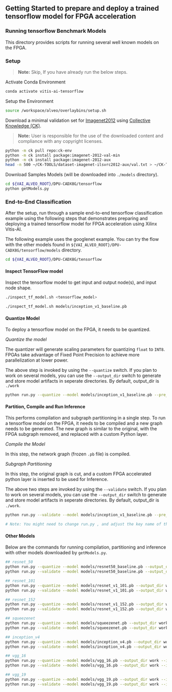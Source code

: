 ## Getting Started to prepare and deploy a trained tensorflow model for FPGA acceleration

### Running tensorflow Benchmark Models
This directory provides scripts for running several well known models on the FPGA.

### Setup
> **Note:** Skip, If you have already run the below steps.

  Activate Conda Environment
  ```sh
  conda activate vitis-ai-tensorflow
  ```

  Setup the Environment

  ```sh
  source /workspace/alveo/overlaybins/setup.sh
  ```

   Download a minimal validation set for [Imagenet2012](http://www.image-net.org/challenges/LSVRC/2012) using [Collective Knowledge (CK)](https://github.com/ctuning).
   > **Note:** User is responsible for the use of the downloaded content and compliance with any copyright licenses.

   ```sh
   python -m ck pull repo:ck-env
   python -m ck install package:imagenet-2012-val-min
   python -m ck install package:imagenet-2012-aux
   head -n 500 ~/CK-TOOLS/dataset-imagenet-ilsvrc2012-aux/val.txt > ~/CK-TOOLS/dataset-imagenet-ilsvrc2012-val-min/val.txt
   ```

   Download Samples Models (will be downloaded into `./models` directory).

   ```sh
   cd ${VAI_ALVEO_ROOT}/DPU-CADX8G/tensorflow
   python getModels.py
   ```

### End-to-End Classification

  After the setup, run through a sample end-to-end tensorflow classification example using the following steps that demonstrates preparing and deploying a trained tensorflow model for FPGA acceleration using Xilinx Vitis-AI.

  The following example uses the googlenet example. You can try the flow with the other models found in `${VAI_ALVEO_ROOT}/DPU-CADX8G/tensorflow/models` directory.

  ```sh
  cd ${VAI_ALVEO_ROOT}/DPU-CADX8G/tensorflow
  ```
#### Inspect TensorFlow model

   Inspect the tensorflow model to get input and output node(s), and input node shape. 
   ```sh
   ./inspect_tf_model.sh <tensorflow_model>
   ```
   
   ```sh
   ./inspect_tf_model.sh models/inception_v1_baseline.pb
   ```
   
#### Quantize Model

  To deploy a tensorflow model on the FPGA, it needs to be quantized.

  *Quantize the model* 
  
  The quantizer will generate scaling parameters for quantizing `float` to `INT8`. FPGAs take advantage of Fixed Point Precision to achieve more parallelization at lower power.

  The above step is invoked by using the `--quantize` switch. If you plan to work on several models, you can use the `--output_dir` switch to generate and store model artifacts in seperate directories. By default, output_dir is `./work`

  ```sh
  python run.py --quantize --model models/inception_v1_baseline.pb --pre_process inception_v1 --output_dir work --input_nodes data --output_nodes loss3_loss3 --input_shapes 1,224,224,3 --batch_size 16
  ```

#### Partition, Compile and Run Inference

  This performs compilation and subgraph partitioning in a single step. To run a tensorflow model on the FPGA, it needs to be compiled and a new graph needs to be generated. The new graph is similar to the original, with the FPGA subgraph removed, and replaced with a custom Python layer.

  *Compile the Model*
  
  In this step, the network graph (frozen `.pb` file) is compiled.

  *Subgraph Partitioning*
  
  In this step, the original graph is cut, and a custom FPGA accelerated python layer is inserted to be used for Inference.

  The above two steps are invoked by using the `--validate` switch. If you plan to work on several models, you can use the `--output_dir` switch to generate and store model artifacts in seperate directories. By default, output_dir is `./work`.

  ```sh
  python run.py --validate --model models/inception_v1_baseline.pb --pre_process inception_v1 --output_dir work --input_nodes data --output_nodes loss3_loss3 --c_input_nodes data --c_output_nodes pool5_7x7_s1 --input_shapes ?,224,224,3

  # Note: You might need to change run.py , and adjust the key name of the returned dictionary in the calib_input, preprocess_default and preprocess_inception functions. Adjust the key name to match the name of the input tensor to your graph.
  ```

 #### Other Models
 
 Below are the commands for running compilation, partitioning and inference with other models downloaded by `getModels.py`.

  ```sh
  ## resnet_50
  python run.py --quantize --model models/resnet50_baseline.pb --output_dir work --input_nodes data --output_nodes prob --input_shapes 1,224,224,3 --pre_process resnet50
  python run.py --validate --model models/resnet50_baseline.pb --output_dir work --input_nodes data --output_nodes prob --c_input_nodes data --c_output_nodes prob --input_shapes ?,224,224,3 --pre_process resnet50

  ## resnet_101
  python run.py --quantize --model models/resnet_v1_101.pb --output_dir work --input_nodes input --output_nodes resnet_v1_101/predictions/Softmax --input_shapes 1,224,224,3 --pre_process resnet_v1_101
  python run.py --validate --model models/resnet_v1_101.pb --output_dir work --input_nodes input --output_nodes resnet_v1_101/predictions/Softmax --c_input_nodes input --c_output_nodes resnet_v1_101/logits/BiasAdd --input_shapes ?,224,224,3 --pre_process resnet_v1_101

  ## resnet_152
  python run.py --quantize --model models/resnet_v1_152.pb --output_dir work --input_nodes input --output_nodes resnet_v1_152/predictions/Softmax --input_shapes 1,224,224,3 --pre_process resnet_v1_152
  python run.py --validate --model models/resnet_v1_152.pb --output_dir work --input_nodes input --output_nodes resnet_v1_152/predictions/Softmax --c_input_nodes input --c_output_nodes resnet_v1_152/logits/BiasAdd --input_shapes ?,224,224,3 --pre_process resnet_v1_152

  ## squeezenet
  python run.py --quantize --model models/squeezenet.pb --output_dir work --input_nodes data --output_nodes Prediction/softmax/Softmax --input_shapes 1,227,227,3 --pre_process squeezenet
  python run.py --validate --model models/squeezenet.pb --output_dir work --input_nodes data --output_nodes Prediction/softmax/Softmax --c_input_nodes data --c_output_nodes avg_pool/AvgPool --input_shapes ?,227,227,3 --pre_process squeezenet

  ## inception_v4
  python run.py --quantize --model models/inception_v4.pb --output_dir work --input_nodes input --output_nodes InceptionV4/Logits/Predictions --input_shapes 1,299,299,3 --pre_process inception_v4
  python run.py --validate --model models/inception_v4.pb --output_dir work --input_nodes input --output_nodes InceptionV4/Logits/Predictions --c_input_nodes input --c_output_nodes InceptionV4/Logits/Predictions --input_shapes ?,299,299,3 --label_offset 1 --pre_process inception_v4

  ## vgg_16
  python run.py --quantize --model models/vgg_16.pb --output_dir work --input_nodes input --output_nodes vgg_16/fc8/squeezed --input_shapes 1,224,224,3 --pre_process vgg
  python run.py --validate --model models/vgg_16.pb --output_dir work --input_nodes input --output_nodes vgg_16/fc8/squeezed --c_input_nodes input --c_output_nodes vgg_16/fc8/squeezed --input_shapes ?,224,224,3 --pre_process vgg

  ## vgg_19
  python run.py --quantize --model models/vgg_19.pb --output_dir work --input_nodes input --output_nodes vgg_19/fc8/squeezed --input_shapes 1,224,224,3 --pre_process vgg
  python run.py --validate --model models/vgg_19.pb --output_dir work --input_nodes input --output_nodes vgg_19/fc8/squeezed --c_input_nodes input --c_output_nodes vgg_19/fc8/squeezed --input_shapes ?,224,224,3 --pre_process vgg
  ```
